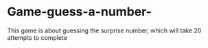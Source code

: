 # Game-guess-a-number-
This game is about guessing the surprise number, which will take 20 attempts to complete
